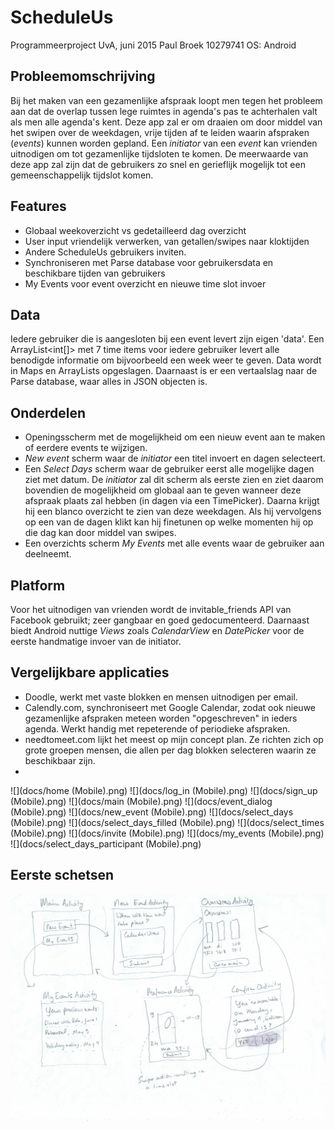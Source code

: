 # ScheduleUs
Programmeerproject UvA, juni 2015
Paul Broek
10279741
OS: Android

Probleemomschrijving
------------
Bij het maken van een gezamenlijke afspraak loopt men tegen het probleem aan dat de overlap tussen lege ruimtes in agenda's pas te achterhalen valt als men alle agenda's kent. Deze app zal er om draaien om door middel van het swipen over de weekdagen, vrije tijden af te leiden waarin afspraken (*events*) kunnen worden gepland. Een *initiator* van een *event* kan vrienden uitnodigen om tot gezamenlijke tijdsloten te komen. De meerwaarde van deze app zal zijn dat de gebruikers zo snel en gerieflijk mogelijk tot een gemeenschappelijk tijdslot komen. 

Features
------------
* Globaal weekoverzicht vs gedetailleerd dag overzicht
* User input vriendelijk verwerken, van getallen/swipes naar kloktijden
* Andere ScheduleUs gebruikers inviten.
* Synchroniseren met Parse database voor gebruikersdata en beschikbare tijden van gebruikers
* My Events voor event overzicht en nieuwe time slot invoer

Data
-------------
Iedere gebruiker die is aangesloten bij een event levert zijn eigen 'data'. Een ArrayList<int[]> met 7 time items voor iedere gebruiker levert alle benodigde informatie om bijvoorbeeld een week weer te geven. Data wordt in Maps en ArrayLists opgeslagen. Daarnaast is er een vertaalslag naar de Parse database, waar alles in JSON objecten is. 

Onderdelen
------------
* Openingsscherm met de mogelijkheid om een nieuw event aan te maken of eerdere events te wijzigen.
* *New event* scherm waar de *initiator* een titel invoert en dagen selecteert.
* Een *Select Days* scherm waar de gebruiker eerst alle mogelijke dagen ziet met datum. De *initiator* zal dit scherm als eerste zien en ziet daarom bovendien de mogelijkheid om globaal aan te geven wanneer deze afspraak plaats zal hebben (in dagen via een TimePicker). Daarna krijgt hij een blanco overzicht te zien van deze weekdagen. Als hij vervolgens op een van de dagen klikt kan hij finetunen op welke momenten hij op die dag kan door middel van swipes.
* Een overzichts scherm *My Events* met alle events waar de gebruiker aan deelneemt.

Platform
-------------
Voor het uitnodigen van vrienden wordt de invitable_friends API van Facebook gebruikt; zeer gangbaar en goed gedocumenteerd. Daarnaast biedt Android nuttige *Views* zoals *CalendarView* en *DatePicker* voor de eerste handmatige invoer van de initiator. 

Vergelijkbare applicaties
-------------
* Doodle, werkt met vaste blokken en mensen uitnodigen per email. 
* Calendly.com, synchroniseert met Google Calendar, zodat ook nieuwe gezamenlijke afspraken meteen worden "opgeschreven" in ieders agenda. Werkt handig met repeterende of periodieke afspraken. 
* needtomeet.com lijkt het meest op mijn concept plan. Ze richten zich op grote groepen mensen, die allen per dag blokken selecteren waarin ze beschikbaar zijn.
* 
![](docs/home (Mobile).png)
![](docs/log_in (Mobile).png)
![](docs/sign_up (Mobile).png)
![](docs/main (Mobile).png)
![](docs/event_dialog (Mobile).png)
![](docs/new_event (Mobile).png)
![](docs/select_days (Mobile).png)
![](docs/select_days_filled (Mobile).png)
![](docs/select_times (Mobile).png)
![](docs/invite (Mobile).png)
![](docs/my_events (Mobile).png)
![](docs/select_days_participant (Mobile).png)


Eerste schetsen
---------------
![Eerste schets](docs/sketch1.jpg)
